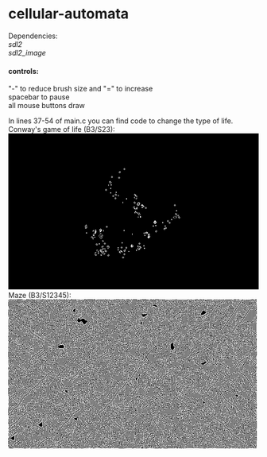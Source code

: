 # cellular-automata

Dependencies:  
*sdl2*  
*sdl2_image*  

#### controls:
"-" to reduce brush size and "=" to increase  
spacebar to pause  
all mouse buttons draw  

In lines 37-54 of main.c you can find code to change the type of life.  
Conway's game of life (B3/S23):  
![Preview image of conway's game of life](https://github.com/BigAaron1243/cellular-automata/blob/main/images/gameoflife.png)  
Maze (B3/S12345):  
![Preview image of maze](https://github.com/BigAaron1243/cellular-automata/blob/main/images/maze.png)   
